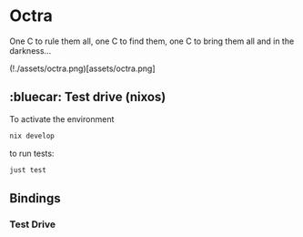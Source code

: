 # Octra


One C to rule them all, one C to find them, one C to bring them all and in the darkness...

(!./assets/octra.png)[assets/octra.png]


## :bluecar: Test drive (nixos)

To activate the environment

```bash
nix develop
```

to run tests:

```bash
just test
```




## Bindings

### Test Drive

